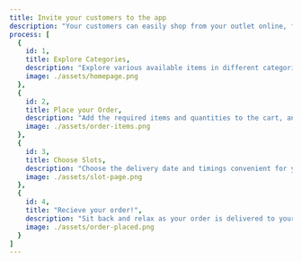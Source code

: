```yaml
---
title: Invite your customers to the app
description: "Your customers can easily shop from your outlet online, from the comfort of their homes with the NeedsMart User App."
process: [
  {
    id: 1,
    title: Explore Categories,
    description: "Explore various available items in different categories on the app.",
    image: ./assets/homepage.png
  },
  {
    id: 2,
    title: Place your Order,
    description: "Add the required items and quantities to the cart, and track your bill easily.",
    image: ./assets/order-items.png
  },
  {
    id: 3,
    title: Choose Slots,
    description: "Choose the delivery date and timings convenient for you",
    image: ./assets/slot-page.png
  },
  {
    id: 4,
    title: "Recieve your order!",
    description: "Sit back and relax as your order is delivered to your doorstep.",
    image: ./assets/order-placed.png
  }
]
---
```

